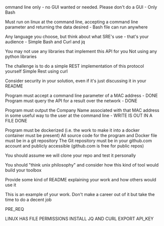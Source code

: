 
ommand line only - no GUI wanted or needed. Please don't do a GUI - Only Bash

Must run on linux at the command line, accepting a command line parameter and returning the data desired - Bash file can run anywhere


Any language you choose, but think about what SRE's use - that's your audience - Simple Bash and Curl and jq

You may not use any libraries that implement this API for you Not using any python libraries


The challenge is to do a simple REST implementation of this protocol yourself Simple Rest using curl

Consider security in your solution, even if it's just discussing it in your README 


Program must accept a command line parameter of a MAC address - DONE
Program must query the API for a result over the network - DONE


Program must output the Company Name associated with that MAC address in some useful way to the user at the command line - WRITE IS OUT IN A FILE DONE 



Program must be dockerized (i.e. the work to make it into a docker container must be present)
All source code for the program and Docker file must be in a git repository
The Git repository must be in your github.com account and publicly accessible (github.com is free for public repos)

You should assume we will clone your repo and test it personally

You should "think unix philosophy" and consider how this kind of tool would build your toolbox

Provide some kind of README explaining your work and how others would use it

This is an example of your work. Don't make a career out of it but take the time to do a decent job



PRE_REQ


LINUX
HAS FILE PERMISSIONS
INSTALL JQ AND CURL
EXPORT API_KEY
